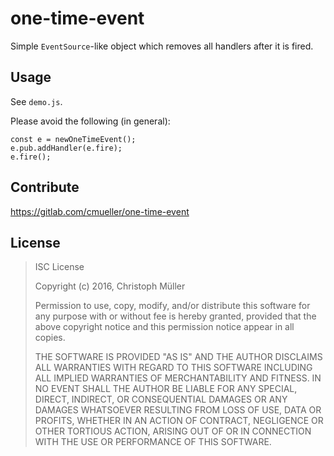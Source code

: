 # one-time-event

Simple `EventSource`-like object which removes all handlers after it is fired.

## Usage

See `demo.js`.

Please avoid the following (in general):

    const e = newOneTimeEvent();
    e.pub.addHandler(e.fire);
    e.fire();

## Contribute

https://gitlab.com/cmueller/one-time-event

## License

> ISC License
> 
> Copyright (c) 2016, Christoph Müller
> 
> Permission to use, copy, modify, and/or distribute this software for any purpose with or without fee is hereby granted, provided that the above copyright notice and this permission notice appear in all copies.
> 
> THE SOFTWARE IS PROVIDED "AS IS" AND THE AUTHOR DISCLAIMS ALL WARRANTIES WITH REGARD TO THIS SOFTWARE INCLUDING ALL IMPLIED WARRANTIES OF MERCHANTABILITY AND FITNESS. IN NO EVENT SHALL THE AUTHOR BE LIABLE FOR ANY SPECIAL, DIRECT, INDIRECT, OR CONSEQUENTIAL DAMAGES OR ANY DAMAGES WHATSOEVER RESULTING FROM LOSS OF USE, DATA OR PROFITS, WHETHER IN AN ACTION OF CONTRACT, NEGLIGENCE OR OTHER TORTIOUS ACTION, ARISING OUT OF OR IN CONNECTION WITH THE USE OR PERFORMANCE OF THIS SOFTWARE.
